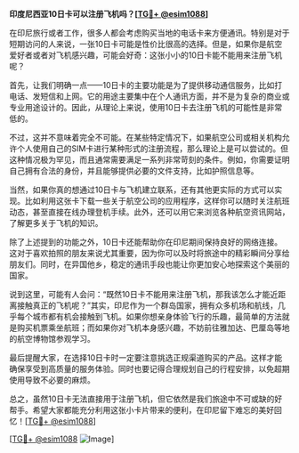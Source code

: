 **印度尼西亚10日卡可以注册飞机吗？[[TG💪+ @esim1088](https://t.me/s/esim1088)]**

在印尼旅行或者工作，很多人都会考虑购买当地的电话卡来方便通讯。特别是对于短期访问的人来说，一张10日卡可能是性价比很高的选择。但是，如果你是航空爱好者或者对飞机感兴趣，可能会好奇：这张小小的10日卡能不能用来注册飞机呢？

首先，让我们明确一点——10日卡的主要功能是为了提供移动通信服务，比如打电话、发短信和上网。它的用途主要集中在个人通讯方面，并不是为复杂的商业或专业用途设计的。因此，从理论上来说，使用10日卡去注册飞机的可能性是非常低的。

不过，这并不意味着完全不可能。在某些特定情况下，如果航空公司或相关机构允许个人使用自己的SIM卡进行某种形式的注册流程，那么理论上是可以尝试的。但这种情况极为罕见，而且通常需要满足一系列非常苛刻的条件。例如，你需要证明自己拥有合法的身份，并且能够提供必要的文件支持，比如护照信息等。

当然，如果你真的想通过10日卡与飞机建立联系，还有其他更实际的方式可以实现。比如利用这张卡下载一些关于航空公司的应用程序，这样你可以随时关注航班动态，甚至直接在线办理登机手续。此外，还可以用它来浏览各种航空资讯网站，了解更多关于飞机的知识。

除了上述提到的功能之外，10日卡还能帮助你在印尼期间保持良好的网络连接。这对于喜欢拍照的朋友来说尤其重要，因为你可以及时将旅途中的精彩瞬间分享给朋友们。同时，在异国他乡，稳定的通讯手段也能让你更加安心地探索这个美丽的国家。

说到这里，可能有人会问：“既然10日卡不能用来注册飞机，那我该怎么才能近距离接触真正的飞机呢？”其实，印尼作为一个群岛国家，拥有众多机场和航线，几乎每个城市都有机会接触到飞机。如果你想亲身体验飞行的乐趣，最简单的方法就是购买机票乘坐航班；而如果你对飞机本身感兴趣，不妨前往雅加达、巴厘岛等地的航空博物馆参观学习。

最后提醒大家，在选择10日卡时一定要注意挑选正规渠道购买的产品。这样才能确保享受到高质量的服务体验。同时也要记得合理规划自己的行程安排，以免超期使用导致不必要的麻烦。

总之，虽然10日卡无法直接用于注册飞机，但它依然是我们旅途中不可或缺的好帮手。希望大家都能充分利用这张小卡片带来的便利，在印尼留下难忘的美好回忆！[[TG💪+ @esim1088](https://t.me/s/esim1088)]

[[TG💪+ @esim1088](https://t.me/s/esim1088) ![Image](https://i.postimg.cc/4NQfJmqS/Snipaste-2025-05-13-00-14-12.png)]